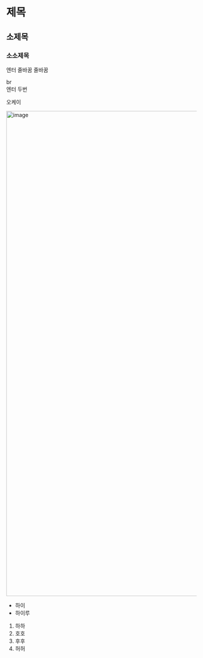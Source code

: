 # 제목
## 소제목
### 소소제목

엔터
줄바꿈
줄바꿈

br <br/>
엔터 두번

오케이

<img width="852" height="1280" alt="image" src="https://github.com/user-attachments/assets/cb915300-3279-4cf5-94db-f933c0114e30" />


* 하이
* 하이루


1. 하하
2. 호호
3. 후후
4. 허허
